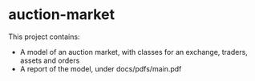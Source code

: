 # auction-market

This project contains:
- A model of an auction market, with classes for an exchange, traders, assets and orders
- A report of the model, under docs/pdfs/main.pdf
